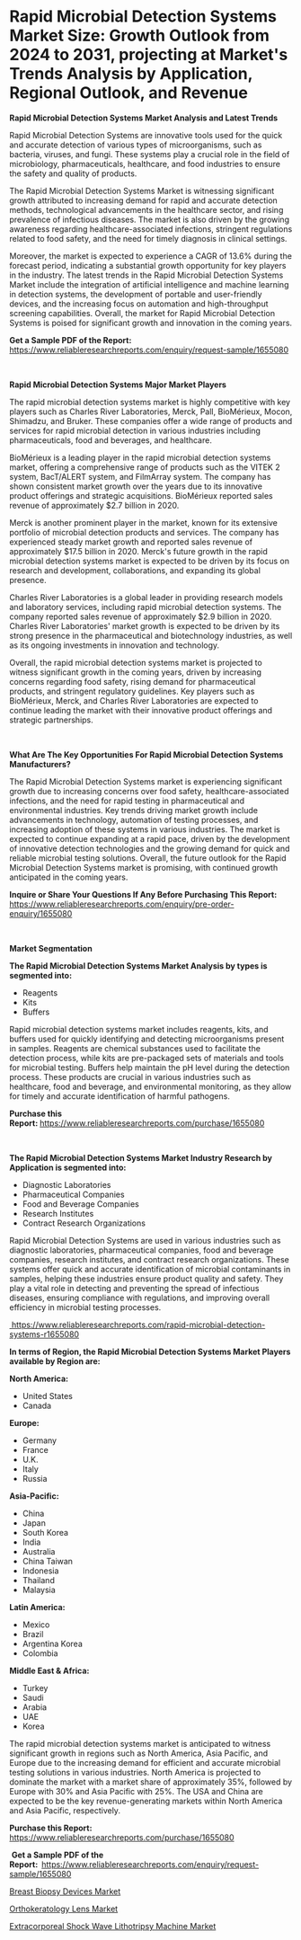 <p><h1>Rapid Microbial Detection Systems Market Size: Growth Outlook from 2024 to 2031, projecting at Market's Trends Analysis by Application, Regional Outlook, and Revenue</h1></p><p><strong>Rapid Microbial Detection Systems Market Analysis and Latest Trends</strong></p>
<p><p>Rapid Microbial Detection Systems are innovative tools used for the quick and accurate detection of various types of microorganisms, such as bacteria, viruses, and fungi. These systems play a crucial role in the field of microbiology, pharmaceuticals, healthcare, and food industries to ensure the safety and quality of products.</p><p>The Rapid Microbial Detection Systems Market is witnessing significant growth attributed to increasing demand for rapid and accurate detection methods, technological advancements in the healthcare sector, and rising prevalence of infectious diseases. The market is also driven by the growing awareness regarding healthcare-associated infections, stringent regulations related to food safety, and the need for timely diagnosis in clinical settings.</p><p>Moreover, the market is expected to experience a CAGR of 13.6% during the forecast period, indicating a substantial growth opportunity for key players in the industry. The latest trends in the Rapid Microbial Detection Systems Market include the integration of artificial intelligence and machine learning in detection systems, the development of portable and user-friendly devices, and the increasing focus on automation and high-throughput screening capabilities. Overall, the market for Rapid Microbial Detection Systems is poised for significant growth and innovation in the coming years.</p></p>
<p><strong>Get a Sample PDF of the Report:&nbsp;</strong> <a href="https://www.reliableresearchreports.com/enquiry/request-sample/1655080">https://www.reliableresearchreports.com/enquiry/request-sample/1655080</a></p>
<p>&nbsp;</p>
<p><strong>Rapid Microbial Detection Systems Major Market Players</strong></p>
<p><p>The rapid microbial detection systems market is highly competitive with key players such as Charles River Laboratories, Merck, Pall, BioMérieux, Mocon, Shimadzu, and Bruker. These companies offer a wide range of products and services for rapid microbial detection in various industries including pharmaceuticals, food and beverages, and healthcare.</p><p>BioMérieux is a leading player in the rapid microbial detection systems market, offering a comprehensive range of products such as the VITEK 2 system, BacT/ALERT system, and FilmArray system. The company has shown consistent market growth over the years due to its innovative product offerings and strategic acquisitions. BioMérieux reported sales revenue of approximately $2.7 billion in 2020.</p><p>Merck is another prominent player in the market, known for its extensive portfolio of microbial detection products and services. The company has experienced steady market growth and reported sales revenue of approximately $17.5 billion in 2020. Merck's future growth in the rapid microbial detection systems market is expected to be driven by its focus on research and development, collaborations, and expanding its global presence.</p><p>Charles River Laboratories is a global leader in providing research models and laboratory services, including rapid microbial detection systems. The company reported sales revenue of approximately $2.9 billion in 2020. Charles River Laboratories' market growth is expected to be driven by its strong presence in the pharmaceutical and biotechnology industries, as well as its ongoing investments in innovation and technology.</p><p>Overall, the rapid microbial detection systems market is projected to witness significant growth in the coming years, driven by increasing concerns regarding food safety, rising demand for pharmaceutical products, and stringent regulatory guidelines. Key players such as BioMérieux, Merck, and Charles River Laboratories are expected to continue leading the market with their innovative product offerings and strategic partnerships.</p></p>
<p>&nbsp;</p>
<p><strong>What Are The Key Opportunities For Rapid Microbial Detection Systems Manufacturers?</strong></p>
<p><p>The Rapid Microbial Detection Systems market is experiencing significant growth due to increasing concerns over food safety, healthcare-associated infections, and the need for rapid testing in pharmaceutical and environmental industries. Key trends driving market growth include advancements in technology, automation of testing processes, and increasing adoption of these systems in various industries. The market is expected to continue expanding at a rapid pace, driven by the development of innovative detection technologies and the growing demand for quick and reliable microbial testing solutions. Overall, the future outlook for the Rapid Microbial Detection Systems market is promising, with continued growth anticipated in the coming years.</p></p>
<p><strong>Inquire or Share Your Questions If Any Before Purchasing This Report:</strong> <a href="https://www.reliableresearchreports.com/enquiry/pre-order-enquiry/1655080">https://www.reliableresearchreports.com/enquiry/pre-order-enquiry/1655080</a></p>
<p>&nbsp;</p>
<p><strong>Market Segmentation</strong></p>
<p><strong>The Rapid Microbial Detection Systems Market Analysis by types is segmented into:</strong></p>
<p><ul><li>Reagents</li><li>Kits</li><li>Buffers</li></ul></p>
<p><p>Rapid microbial detection systems market includes reagents, kits, and buffers used for quickly identifying and detecting microorganisms present in samples. Reagents are chemical substances used to facilitate the detection process, while kits are pre-packaged sets of materials and tools for microbial testing. Buffers help maintain the pH level during the detection process. These products are crucial in various industries such as healthcare, food and beverage, and environmental monitoring, as they allow for timely and accurate identification of harmful pathogens.</p></p>
<p><strong>Purchase this Report:&nbsp;</strong><a href="https://www.reliableresearchreports.com/purchase/1655080">https://www.reliableresearchreports.com/purchase/1655080</a></p>
<p>&nbsp;</p>
<p><strong>The Rapid Microbial Detection Systems Market Industry Research by Application is segmented into:</strong></p>
<p><ul><li>Diagnostic Laboratories</li><li>Pharmaceutical Companies</li><li>Food and Beverage Companies</li><li>Research Institutes</li><li>Contract Research Organizations</li></ul></p>
<p><p>Rapid Microbial Detection Systems are used in various industries such as diagnostic laboratories, pharmaceutical companies, food and beverage companies, research institutes, and contract research organizations. These systems offer quick and accurate identification of microbial contaminants in samples, helping these industries ensure product quality and safety. They play a vital role in detecting and preventing the spread of infectious diseases, ensuring compliance with regulations, and improving overall efficiency in microbial testing processes.</p></p>
<p><a href="https://www.reliableresearchreports.com/rapid-microbial-detection-systems-r1655080">&nbsp;https://www.reliableresearchreports.com/rapid-microbial-detection-systems-r1655080</a></p>
<p><strong>In terms of Region, the Rapid Microbial Detection Systems Market Players available by Region are:</strong></p>
<p>
    <p> <strong> North America: </strong>
        <ul>
            <li>United States</li>
            <li>Canada</li>
        </ul>
        </p> 
    <p> <strong> Europe: </strong>
        <ul>
            <li>Germany</li>
            <li>France</li>
            <li>U.K.</li>
            <li>Italy</li>
            <li>Russia</li>
        </ul>
        </p> 
    <p> <strong> Asia-Pacific: </strong>
        <ul>
            <li>China</li>
            <li>Japan</li>
            <li>South Korea</li>
            <li>India</li>
            <li>Australia</li>
            <li>China Taiwan</li>
            <li>Indonesia</li>
            <li>Thailand</li>
            <li>Malaysia</li>
        </ul>
        </p> 
    <p> <strong> Latin America: </strong>
        <ul>
            <li>Mexico</li>
            <li>Brazil</li>
            <li>Argentina Korea</li>
            <li>Colombia</li>
        </ul>
        </p> 
    <p> <strong> Middle East & Africa: </strong>
        <ul>
            <li>Turkey</li>
            <li>Saudi</li>
            <li>Arabia</li>
            <li>UAE</li>
            <li>Korea</li>
        </ul>
    </p>
    </p>
<p><p>The rapid microbial detection systems market is anticipated to witness significant growth in regions such as North America, Asia Pacific, and Europe due to the increasing demand for efficient and accurate microbial testing solutions in various industries. North America is projected to dominate the market with a market share of approximately 35%, followed by Europe with 30% and Asia Pacific with 25%. The USA and China are expected to be the key revenue-generating markets within North America and Asia Pacific, respectively.</p></p>
<p><strong>Purchase this Report: </strong><a href="https://www.reliableresearchreports.com/purchase/1655080">https://www.reliableresearchreports.com/purchase/1655080</a></p>
<p>&nbsp;<strong>Get a Sample PDF of the Report:&nbsp;&nbsp;</strong><a href="https://www.reliableresearchreports.com/enquiry/request-sample/1655080">https://www.reliableresearchreports.com/enquiry/request-sample/1655080</a></p>
<p><strong></strong></p>
<p><p><a href="https://github.com/airdrophunter675/Market-Research-Report-List-1/blob/main/breast-biopsy-devices-market.md">Breast Biopsy Devices Market</a></p><p><a href="https://github.com/aafbctfl75/Market-Research-Report-List-1/blob/main/orthokeratology-lens-market.md">Orthokeratology Lens Market</a></p><p><a href="https://github.com/ayamsauke86/Market-Research-Report-List-1/blob/main/extracorporeal-shock-wave-lithotripsy-machine-market.md">Extracorporeal Shock Wave Lithotripsy Machine Market</a></p></p>